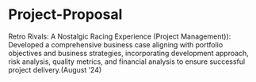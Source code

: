 # Project-Proposal
Retro Rivals: A Nostalgic Racing Experience (Project Management)): Developed a comprehensive business case aligning with portfolio objectives and business strategies, incorporating development approach, risk analysis, quality metrics, and financial analysis to ensure successful project delivery.(August ’24)
